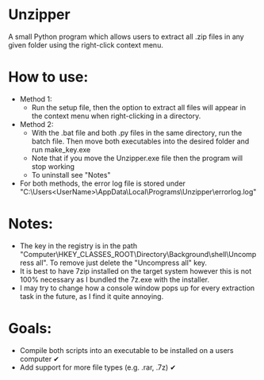# Unzipper

A small Python program which allows users to extract all .zip files in any given folder using the right-click context menu.

# How to use:
  - Method 1:
    - Run the setup file, then the option to extract all files will appear in the context menu when right-clicking in a directory.
  - Method 2:
    - With the .bat file and both .py files in the same directory, run the batch file. Then move both executables into the desired folder and run make_key.exe
    - Note that if you move the Unzipper.exe file then the program will stop working
    - To uninstall see "Notes"
  - For both methods, the error log file is stored under "C:\Users\<UserName>\AppData\Local\Programs\Unzipper\errorlog.log"

# Notes:
  - The key in the registry is in the path "Computer\HKEY_CLASSES_ROOT\Directory\Background\shell\Uncompress all". To remove just delete the "Uncompress all" key.
  - It is best to have 7zip installed on the target system however this is not 100% necessary as I bundled the 7z.exe with the installer.
  - I may try to change how a console window pops up for every extraction task in the future, as I find it quite annoying.

# Goals: 
  - Compile both scripts into an executable to be installed on a users computer ✔
  - Add support for more file types (e.g. .rar, .7z) ✔
 
